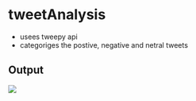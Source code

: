 # tweetAnalysis
<ul>
<li>usees tweepy api</li>
<li>categoriges the postive, negative and netral tweets</li>
</ul>
<h2>Output</h2>
<img src="https://user-images.githubusercontent.com/17350312/32695141-83801d82-c779-11e7-978e-0c38dfec0d8b.png">
